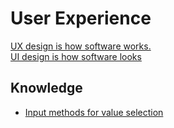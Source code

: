 # User Experience
[
UX design is how software works.  
UI design is how software looks
](https://learnui.design/blog/ui-vs-ux-a-concise-explanation.html)

## Knowledge
* [Input methods for value selection](./input-methods-for-value-selection.md)
